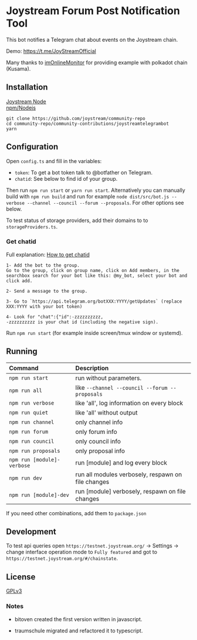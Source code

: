 # Joystream Forum Post Notification Tool

This bot notifies a Telegram chat about events on the Joystream chain.

Demo: https://t.me/JoyStreamOfficial

Many thanks to [imOnlineMonitor](https://github.com/fkbenjamin/imOnlineMonitor) for providing example with polkadot chain (Kusama).

## Installation

[Joystream Node](https://github.com/Joystream/helpdesk/tree/master/roles/validators#instructions)\
[npm/Nodejs](https://github.com/Joystream/helpdesk/tree/master/roles/storage-providers#install-yarn-and-node-on-linux)

```
git clone https://github.com/joystream/community-repo
cd community-repo/community-contributions/joystreamtelegrambot
yarn
```

## Configuration

Open `config.ts` and fill in the variables:

- `token`: To get a bot token talk to @botfather on Telegram.
- `chatid`: See below to find id of your group.

Then run `npm run start` or `yarn run start`.
Alternatively you can manually build with `npm run build` and run for example `node dist/src/bot.js --verbose --channel --council --forum --proposals`.
For other options see below.

To test status of storage providers, add their domains to to `storageProviders.ts`.

### Get chatid

Full explanation: [How to get chatid](https://stackoverflow.com/questions/32423837/telegram-bot-how-to-get-a-group-chat-id)

```
1- Add the bot to the group.
Go to the group, click on group name, click on Add members, in the searchbox search for your bot like this: @my_bot, select your bot and click add.

2- Send a message to the group.

3- Go to `https://api.telegram.org/botXXX:YYYY/getUpdates` (replace XXX:YYYY with your bot token)

4- Look for "chat":{"id":-zzzzzzzzzz,
-zzzzzzzzzz is your chat id (including the negative sign).
```

Run `npm run start` (for example inside screen/tmux window or systemd).

## Running

| Command                    | Description                                        |
| :------------------------- | :------------------------------------------------- |
| `npm run start`            | run without parameters.                            |
| `npm run all`              | like `--channel --council --forum --proposals`     |
| `npm run verbose`          | like 'all', log information on every block         |
| `npm run quiet`            | like 'all' without output                          |
| `npm run channel`          | only channel info                                  |
| `npm run forum`            | only forum info                                    |
| `npm run council`          | only council info                                  |
| `npm run proposals`        | only proposal info                                 |
| `npm run [module]-verbose` | run [module] and log every block                   |
| `npm run dev`              | run all modules verbosely, respawn on file changes |
| `npm run [module]-dev`     | run [module] verbosely, respawn on file changes    |

If you need other combinations, add them to `package.json`

## Development

To test api queries open `https://testnet.joystream.org/` -> Settings -> change interface operation mode to `Fully featured` and got to `https://testnet.joystream.org/#/chainstate`.

## License

[GPLv3](https://github.com/bitoven-dev/joystreamtelegrambot/blob/master/LICENSE)

### Notes

- bitoven created the first version written in javascript.

- traumschule migrated and refactored it to typescript.
